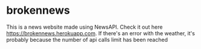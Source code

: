 # brokennews
This is a news website made using NewsAPI. Check it out here https://brokennews.herokuapp.com.
If there's an error with the weather, it's probably because the number of api calls limit has been reached
